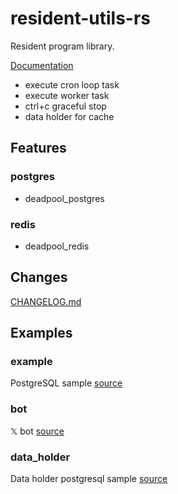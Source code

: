 # resident-utils-rs

Resident program library.

[Documentation](https://docs.rs/resident-utils)

- execute cron loop task
- execute worker task
- ctrl+c graceful stop
- data holder for cache

## Features
### postgres
- deadpool_postgres

### redis
- deadpool_redis

## Changes
[CHANGELOG.md](https://github.com/aoyagikouhei/resident-utils-rs/blob/main/CHANGELOG.md)

## Examples
### example
PostgreSQL sample
[source](https://github.com/aoyagikouhei/resident-utils-rs/tree/main/examples/example)

### bot
𝕏 bot
[source](https://github.com/aoyagikouhei/resident-utils-rs/tree/main/examples/bot)

### data_holder
Data holder postgresql sample
[source](https://github.com/aoyagikouhei/resident-utils-rs/tree/main/examples/holder_pg)